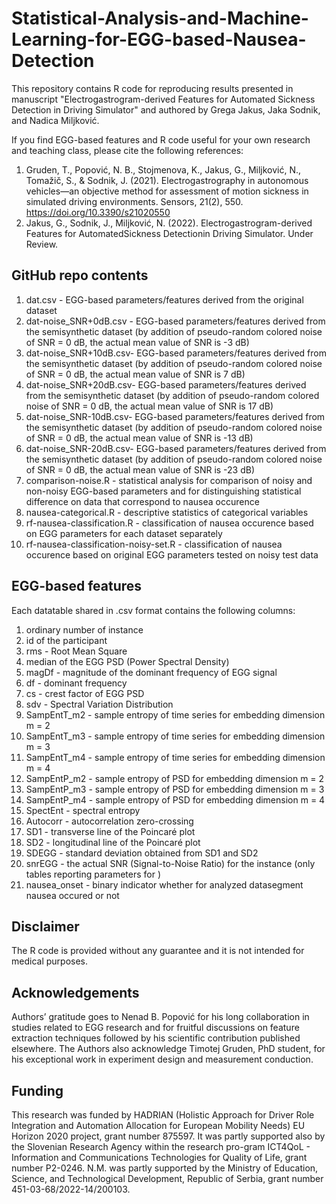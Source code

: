 # Statistical-Analysis-and-Machine-Learning-for-EGG-based-Nausea-Detection
This repository contains R code for reproducing results presented in manuscript "Electrogastrogram-derived Features for Automated Sickness Detection in Driving Simulator" and authored by Grega Jakus, Jaka Sodnik, and Nadica Miljković.

If you find EGG-based features and R code useful for your own research and teaching class, please cite the following references:
1) Gruden, T., Popović, N. B., Stojmenova, K., Jakus, G., Miljković, N., Tomažič, S., & Sodnik, J. (2021). Electrogastrography in autonomous vehicles—an objective method for assessment of motion sickness in simulated driving environments. Sensors, 21(2), 550.  https://doi.org/10.3390/s21020550
2) Jakus, G., Sodnik, J., Miljković, N. (2022). Electrogastrogram-derived Features for AutomatedSickness Detectionin Driving Simulator. Under Review.

## GitHub repo contents
1) dat.csv - EGG-based parameters/features derived from the original dataset
2) dat-noise_SNR+0dB.csv - EGG-based parameters/features derived from the semisynthetic dataset (by addition of pseudo-random colored noise of SNR = 0 dB, the actual mean value of SNR is -3 dB)
3) dat-noise_SNR+10dB.csv- EGG-based parameters/features derived from the semisynthetic dataset (by addition of pseudo-random colored noise of SNR = 0 dB, the actual mean value of SNR is 7 dB)
4) dat-noise_SNR+20dB.csv- EGG-based parameters/features derived from the semisynthetic dataset (by addition of pseudo-random colored noise of SNR = 0 dB, the actual mean value of SNR is 17 dB)
5) dat-noise_SNR-10dB.csv- EGG-based parameters/features derived from the semisynthetic dataset (by addition of pseudo-random colored noise of SNR = 0 dB, the actual mean value of SNR is -13 dB)
6) dat-noise_SNR-20dB.csv- EGG-based parameters/features derived from the semisynthetic dataset (by addition of pseudo-random colored noise of SNR = 0 dB, the actual mean value of SNR is -23 dB)
7) comparison-noise.R - statistical analysis for comparison of noisy and non-noisy EGG-based parameters and for distinguishing statistical difference on data that correspond to nausea occurence
8) nausea-categorical.R - descriptive statistics of categorical variables
9) rf-nausea-classification.R - classification of nausea occurence based on EGG parameters for each dataset separately
10) rf-nausea-classification-noisy-set.R - classification of nausea occurence based on original EGG parameters tested on noisy test data

## EGG-based features
Each datatable shared in .csv format contains the following columns:
1) ordinary number of instance
2) id of the participant
3) rms - Root Mean Square
4) median of the EGG PSD (Power Spectral Density)
5) magDf - magnitude of the dominant frequency of EGG signal
6) df - dominant frequency
7) cs - crest factor of EGG PSD
8) sdv - Spectral Variation Distribution
9) SampEntT_m2 - sample entropy of time series for embedding dimension m = 2
10) SampEntT_m3 - sample entropy of time series for embedding dimension m = 3
11) SampEntT_m4 - sample entropy of time series for embedding dimension m = 4
12) SampEntP_m2 - sample entropy of PSD for embedding dimension m = 2
13) SampEntP_m3 - sample entropy of PSD for embedding dimension m = 3
14) SampEntP_m4 - sample entropy of PSD for embedding dimension m = 4
15) SpectEnt - spectral entropy
16) Autocorr - autocorrelation zero-crossing
17) SD1 - transverse line of the Poincaré plot 
18) SD2 - longitudinal line of the Poincaré plot 
19) SDEGG - standard deviation obtained from SD1 and SD2
20) snrEGG - the actual SNR (Signal-to-Noise Ratio) for the instance (only tables reporting parameters for )
21) nausea_onset - binary indicator whether for analyzed datasegment nausea occured or not

## Disclaimer
The R code is provided without any guarantee and it is not intended for medical purposes.

## Acknowledgements
Authors’ gratitude goes to Nenad B. Popović for his long collaboration in studies related to EGG research and for fruitful discussions on feature extraction techniques followed by his scientific contribution published elsewhere. The Authors also acknowledge Timotej Gruden, PhD student, for his exceptional work in experiment design and measurement conduction.

## Funding
This research was funded by HADRIAN (Holistic Approach for Driver Role Integration and Automation Allocation for European Mobility Needs) EU Horizon 2020 project, grant number 875597. It was partly supported also by the Slovenian Research Agency within the research pro-gram ICT4QoL - Information and Communications Technologies for Quality of Life, grant number P2-0246. N.M. was partly supported by the Ministry of Education, Science, and Technological Development, Republic of Serbia, grant number 451-03-68/2022-14/200103.
